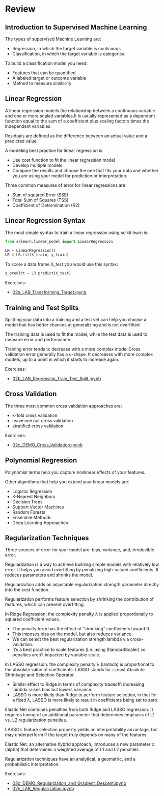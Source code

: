 # Review

## Introduction to Supervised Machine Learning

The types of supervised Machine Learning are:

- Regression, in which the target variable is continuous
- Classification, in which the target variable is categorical

To build a classification model you need:

- Features that can be quantified
- A labeled target or outcome variable
- Method to measure similarity

## Linear Regression

A linear regression models the relationship between a continuous variable and one or more scaled variables.It is usually represented as a dependent function equal to the sum of a coefficient plus scaling factors times the independent variables.

Residuals are defined as the difference between an actual value and a predicted value.

A modeling best practice for linear regression is:

- Use cost function to fit the linear regression model
- Develop multiple models
- Compare the results and choose the one that fits your data and whether you are using your model for prediction or interpretation.

Three common measures of error for linear regressions are:

- Sum of squared Error (SSE)
- Total Sum of Squares (TSS)
- Coefficient of Determination (R2)

## Linear Regression Syntax

The most simple syntax to train a linear regression using scikit learn is:

```python
from sklearn.linear_model import LinearRegression

LR = LinearRegression()
LR = LR.fit(X_train, y_train)
```

To score a data frame X_test you would use this syntax:

```python
y_predict = LR.predict(X_test)
```

Exercises:

- [02a_LAB_Transforming_Target.ipynb](https://colab.research.google.com/github/iliyaML/ibm-machine-learning/blob/main/supervised-learning-regression/02a_LAB_Transforming_Target.ipynb)

## Training and Test Splits

Splitting your data into a training and a test set can help you choose a model that has better chances at generalizing and is not overfitted.

The training data is used to fit the model, while the test data is used to measure error and performance.

Training error tends to decrease with a more complex model.Cross validation error generally has a u-shape. It decreases with more complex models, up to a point in which it starts to increase again.

Exercises:

- [02b_LAB_Regression_Train_Test_Split.ipynb](https://colab.research.google.com/github/iliyaML/ibm-machine-learning/blob/main/supervised-learning-regression/02b_LAB_Regression_Train_Test_Split.ipynb)

## Cross Validation

The three most common cross validation approaches are:

- k-fold cross validation
- leave one out cross validation
- stratified cross validation

Exercises:

- [02c_DEMO_Cross_Validation.ipynb](https://colab.research.google.com/github/iliyaML/ibm-machine-learning/blob/main/supervised-learning-regression/02c_DEMO_Cross_Validation.ipynb)

## Polynomial Regression

Polynomial terms help you capture nonlinear effects of your features.

Other algorithms that help you extend your linear models are:

- Logistic Regression
- K-Nearest Neighbors
- Decision Trees
- Support Vector Machines
- Random Forests
- Ensemble Methods
- Deep Learning Approaches

## Regularization Techniques

Three sources of error for your model are: bias, variance, and, irreducible error.

Regularization is a way to achieve building simple models with relatively low error. It helps you avoid overfitting by penalizing high-valued coefficients. It reduces parameters and shrinks the model.

Regularization adds an adjustable regularization strength parameter directly into the cost function.

Regularization performs feature selection by shrinking the contribution of features, which can prevent overfitting.

In Ridge Regression, the complexity penalty λ is applied proportionally to squared coefficient values.

- The penalty term has the effect of “shrinking” coefficients toward 0.
- This imposes bias on the model, but also reduces variance.
- We can select the best regularization strength lambda via cross-validation.
- It’s a best practice to scale features (i.e. using StandardScaler) so penalties aren’t impacted by variable scale.

In LASSO regression: the complexity penalty λ (lambda) is proportional to the absolute value of coefficients. LASSO stands for : Least Absolute Shrinkage and Selection Operator.

- Similar effect to Ridge in terms of complexity tradeoff: increasing lambda raises bias but lowers variance.
- LASSO is more likely than Ridge to perform feature selection, in that for a fixed λ, LASSO is more likely to result in coefficients being set to zero.

Elastic Net combines penalties from both Ridge and LASSO regression. It requires tuning of an additional parameter that determines emphasis of L1 vs. L2 regularization penalties.

LASSO’s feature selection property yields an interpretability advantage, but may underperform if the target truly depends on many of the features.

Elastic Net, an alternative hybrid approach, introduces a new parameter α (alpha) that determines a weighted average of L1 and L2 penalties.

Regularization techniques have an analytical, a geometric, and a probabilistic interpretation.

Exercises:

- [02d_DEMO_Regularization_and_Gradient_Descent.ipynb](https://colab.research.google.com/github/iliyaML/ibm-machine-learning/blob/main/supervised-learning-regression/02d_DEMO_Regularization_and_Gradient_Descent.ipynb)
- [02e_LAB_Regularization.ipynb](https://colab.research.google.com/github/iliyaML/ibm-machine-learning/blob/main/supervised-learning-regression/02e_LAB_Regularization.ipynb)
